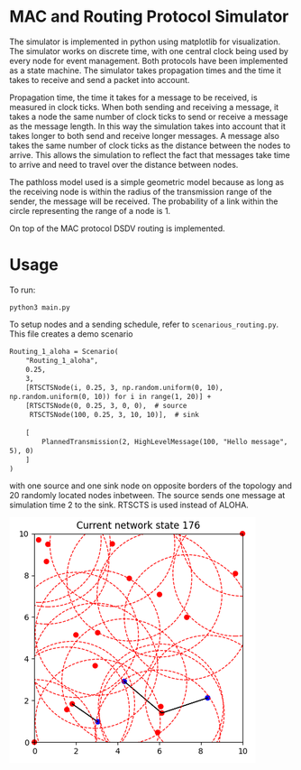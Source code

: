 # MAC and Routing Protocol Simulator
The simulator is implemented in python using matplotlib for visualization. The simulator works on discrete time, with one central clock being used by every node for event management. Both protocols have been implemented as a state machine. The simulator takes propagation times and the time it takes to receive and send a packet into account.

Propagation time, the time it takes for a message to be received, is measured in clock ticks. When both sending and receiving a message, it takes a node the same number of clock ticks to send or receive a message as the message length. In this way the simulation takes into account that it takes longer to both send and receive longer messages. A message also takes the same number of clock ticks as the distance between the nodes to arrive. This allows the simulation to reflect the fact that messages take time to arrive and need to travel over the distance between nodes. 

The pathloss model used is a simple geometric model because as long as the receiving node is within the radius of the transmission range of the sender, the message will be received. The probability of a link within the circle representing the range of a node is 1.

On top of the MAC protocol DSDV routing is implemented.

# Usage
To run:
```
python3 main.py
```

To setup nodes and a sending schedule, refer to `scenarious_routing.py`. This file creates a demo scenario
```
Routing_1_aloha = Scenario(
    "Routing_1_aloha",
    0.25,
    3,
    [RTSCTSNode(i, 0.25, 3, np.random.uniform(0, 10), np.random.uniform(0, 10)) for i in range(1, 20)] +
    [RTSCTSNode(0, 0.25, 3, 0, 0),  # source
     RTSCTSNode(100, 0.25, 3, 10, 10)],  # sink

    [
        PlannedTransmission(2, HighLevelMessage(100, "Hello message", 5), 0)
    ]
)
```
with one source and one sink node on opposite borders of the topology and 20 randomly located nodes inbetween. The source sends one message at simulation time 2 to the sink. RTSCTS is used instead of ALOHA.

![Demo Topology](doc/routing.png)
